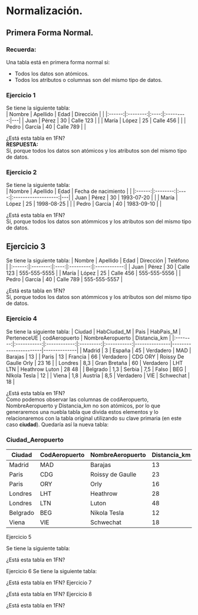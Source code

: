 <div>

# Normalización. 
## Primera Forma Normal.

### Recuerda:
Una tabla está en primera forma normal si: 
- Todos los datos son atómicos.
- Todos los atributos o columnas son del mismo tipo de datos.   

### Ejercicio 1
Se tiene la siguiente tabla:    
| Nombre | Apellido | Edad | Dirección |   |
|:------:|:--------:|:----:|:---------:|---|
| Juan   | Pérez    | 30   | Calle 123 |   |
| María  | López    | 25   | Calle 456 |   |
| Pedro  | García   | 40   | Calle 789 |   |

¿Está esta tabla en 1FN?    
__RESPUESTA:__  
Sí, porque todos los datos son atómicos y los atributos son del mismo tipo de datos.    

### Ejercicio 2
Se tiene la siguiente tabla:        
| Nombre | Apellido | Edad | Fecha de nacimiento |   |
|:------:|:--------:|:----:|:-------------------:|---|
| Juan   | Pérez    | 30   | 1993-07-20          |   |
| María  | López    | 25   | 1998-08-25          |   |
| Pedro  | García   | 40   | 1983-09-10          |   |

¿Está esta tabla en 1FN?   
Sí, porque todos los datos son atómmicos y los atributos son del mismo tipo de datos.   

## Ejercicio 3
Se tiene la siguiente tabla:
| Nombre | Apellido | Edad | Dirección |   Teléfono   |
|:------:|:--------:|:----:|:---------:|:------------:|
| Juan   | Pérez    | 30   | Calle 123 | 555-555-5555 |
| María  | López    | 25   | Calle 456 | 555-555-5556 |
| Pedro  | García   | 40   | Calle 789 | 555-555-5557 |

¿Está esta tabla en 1FN?    
Sí, porque todos los datos son atómmicos y los atributos son del mismo tipo de datos. 
  

### Ejercicio 4
Se tiene la siguiente tabla:
|  Ciudad  | HabCiudad_M |      Pais    | HabPais_M | PerteneceUE | codAeropuerto | NombreAeropuerto      | Distancia_km |
|:--------:|:-----------:|:------------:|:---------:|:-----------:|---------------|-----------------------|--------------|
| Madrid   | 3           | España       | 45        | Verdadero   | MAD           | Barajas               | 13           |
|  Paris   | 13          | Francia      | 66        | Verdadero   | CDG  ORY      | Roissy De Gaulle Orly | 23  16       |
| Londres  | 8,3         | Gran Bretaña | 60        | Verdadero   | LHT  LTN      | Heathrow  Luton       | 28 48        |
| Belgrado | 1,3         | Serbia       | 7,5       | Falso       | BEG           | NIkola Tesla          | 12           |
| Viena    | 1,8         | Austria      | 8,5       | Verdadero   | VIE           | Schwechat             | 18           |

¿Está esta tabla en 1FN?    
Como podemos observar las columnas de codAeropuerto, NombreAeropuerto y Distancia_km no son atómicos, por lo que generaremos una nuebla tabla que divida estos elementos y lo relacionaremos con la tabla original utilizando su clave primaria (en este caso __ciudad__). Quedaría así la nueva tabla:     
### Ciudad_Aeropuerto    
| Ciudad   | CodAeropuerto | NombreAeropuerto | Distancia_km |
|----------|---------------|------------------|--------------|
| Madrid   | MAD           | Barajas          | 13           |
| Paris    | CDG           | Roissy de Gaulle | 23           |
| Paris    | ORY           | Orly             | 16           |
| Londres  | LHT           | Heathrow         | 28           |
| Londres  | LTN           | Luton            | 48           |
| Belgrado | BEG           | Nikola Tesla     | 12           |
| Viena    | VIE           | Schwechat        | 18           |

Ejercicio 5     

Se tiene la siguiente tabla:

¿Está esta tabla en 1FN?






Ejercicio 6
Se tiene la siguiente tabla:

¿Está esta tabla en 1FN?
Ejercicio 7

¿Está esta tabla en 1FN?
Ejercicio 8

¿Está esta tabla en 1FN?

</div>
